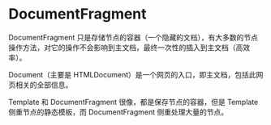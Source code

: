 # DocumentFragment

DocumentFragment 只是存储节点的容器（一个隐藏的文档），有大多数的节点操作方法，对它的操作不会影响到主文档，最终一次性的插入到主文档（高效率）。

Document（主要是 HTMLDocument）是一个网页的入口，即主文档，包括此网页相关的全部信息。

Template 和 DocumentFragment 很像，都是保存节点的容器，但是 Template 侧重节点的静态模板，而 DocumentFragment 侧重处理大量的节点。
